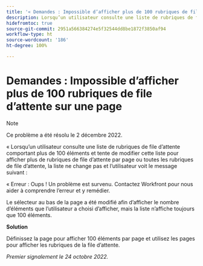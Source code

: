 ```yaml
---
title: '« Demandes : Impossible d’afficher plus de 100 rubriques de file d’attente sur une page »'
description: Lorsqu’un utilisateur consulte une liste de rubriques de file d’attente comportant plus de 100 éléments et tente de modifier cette liste pour afficher plus de rubriques de file d’attente par page ou toutes les rubriques de file d’attente, la liste ne change pas et l’utilisateur voit un message d’erreur. »
hidefromtoc: true
source-git-commit: 2951a566384274e5f32544dd8be1872f3850af94
workflow-type: ht
source-wordcount: '186'
ht-degree: 100%

---
```



# Demandes : Impossible d’afficher plus de 100 rubriques de file d’attente sur une page

>[!NOTE]
>
>Ce problème a été résolu le 2 décembre 2022.

« Lorsqu’un utilisateur consulte une liste de rubriques de file d’attente comportant plus de 100 éléments et tente de modifier cette liste pour afficher plus de rubriques de file d’attente par page ou toutes les rubriques de file d’attente, la liste ne change pas et l’utilisateur voit le message suivant :

« Erreur : Oups ! Un problème est survenu. Contactez Workfront pour nous aider à comprendre l’erreur et y remédier.

Le sélecteur au bas de la page a été modifié afin d’afficher le nombre d’éléments que l’utilisateur a choisi d’afficher, mais la liste n’affiche toujours que 100 éléments.

**Solution**

Définissez la page pour afficher 100 éléments par page et utilisez les pages pour afficher les rubriques de la file d’attente.

_Premier signalement le 24 octobre 2022._

